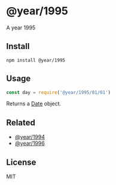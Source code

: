 # @year/1995

A year 1995

## Install

~~~
npm install @year/1995
~~~

## Usage

~~~js
const day = require('@year/1995/01/01')
~~~

Returns a [Date](https://developer.mozilla.org/en-US/docs/Web/JavaScript/Reference/Global_Objects/Date) object.

## Related

* [@year/1994](https://github.com/antonmedv/year/tree/master/packages/1994)
* [@year/1996](https://github.com/antonmedv/year/tree/master/packages/1996)

## License

MIT
